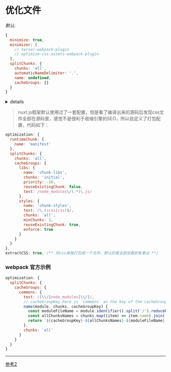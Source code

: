 # 优化文件

*默认:*

```javascript
{
  minimize: true,
  minimizer: [
    // terser-webpack-plugin
    // optimize-css-assets-webpack-plugin
  ],
  splitChunks: {
    chunks: 'all',
    automaticNameDelimiter: '.',
    name: undefined,
    cacheGroups: {}
  }
}
```
<details>
  <summary>details</summary>
  
  __[官方/optimization](https://zh.nuxtjs.org/api/configuration-build/#optimization)__

  在开发或分析模式下，splitChunks.name的默认值为true。 You can set minimizer to a customized Array of plugins or set minimize to false to disable all minimizers. 您可以将minimizer设置为自定义插件，或将minim设置为false以禁用所有minimize。(默认在开发环境情况下，minimize被禁用)。

  [webpack/optimization](https://webpack.js.org/configuration/optimization/)
</details>

> nuxt.js框架默认使用过了一套配置，但是看了编译出来的源码后发现css文件全部在源码里，感觉不是很利于收缩引擎的SEO，所以自定义了打包配置，代码如下：
```javascript
optimization: {
  runtimeChunk: {
    name: 'manifest'
  },
  splitChunks: {
    chunks: 'all',
    cacheGroups: {
      libs: {
        name: 'chunk-libs',
        chunks: 'initial',
        priority: -10,
        reuseExistingChunk: false,
        test: /node_modules\/(.*)\.js/
      },
      styles: {
        name: 'chunk-styles',
        test: /\.(scss|css)$/,
        chunks: 'all',
        minChunks: 1,
        reuseExistingChunk: true,
        enforce: true
      }
    }
  }
},
extractCSS: true, /** 将css单独打包成一个文件，默认的是全部加载到有事业 **/
```

### webpack 官方示例
```javascript
optimization: {
  splitChunks: {
    cacheGroups: {
      commons: {
        test: /[\\/]node_modules[\\/]/,
        // cacheGroupKey here is `commons` as the key of the cacheGroup
        name(module, chunks, cacheGroupKey) {
          const moduleFileName = module.identifier().split('/').reduceRight(item => item);
          const allChunksNames = chunks.map((item) => item.name).join('~');
          return `${cacheGroupKey}-${allChunksNames}-${moduleFileName}`;
        },
        chunks: 'all'
      }
    }
  }
}
```
------------
[参考2](https://www.jianshu.com/p/54ad0d1d43e4)